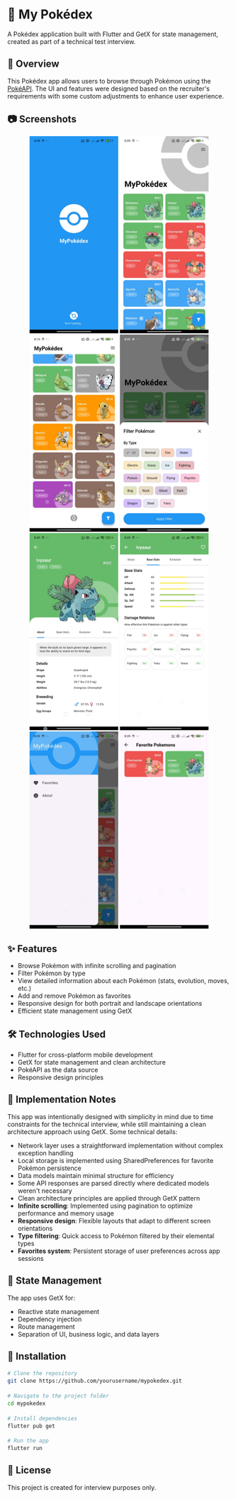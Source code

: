 # 🔴 My Pokédex

A Pokédex application built with Flutter and GetX for state management, created as part of a technical test interview.

## 📱 Overview

This Pokédex app allows users to browse through Pokémon using the [PokéAPI](https://pokeapi.co/). The UI and features were designed based on the recruiter's requirements with some custom adjustments to enhance user experience.

## 📷 Screenshots

<p align="center">
    <img src="screenshots/splash.jpg" width="200" alt="Splash Screen" />
    <img src="screenshots/home.jpg" width="200" alt="Home Screen" />
    <img src="screenshots/home1.jpg" width="200" alt="Home Screen Extended" />
    <img src="screenshots/filter.jpg" width="200" alt="Filter Sheet" />
    <img src="screenshots/detail1.jpg" width="200" alt="Details Screen" />
    <img src="screenshots/detail2.jpg" width="200" alt="Details Screen Extended" />
    <img src="screenshots/drawer.jpg" width="200" alt="Drawer Screen" />
    <img src="screenshots/favorite.jpg" width="200" alt="Favorites Screen" />
</p>


## ✨ Features

- Browse Pokémon with infinite scrolling and pagination
- Filter Pokémon by type
- View detailed information about each Pokémon (stats, evolution, moves, etc.)
- Add and remove Pokémon as favorites
- Responsive design for both portrait and landscape orientations
- Efficient state management using GetX

## 🛠️ Technologies Used

- Flutter for cross-platform mobile development
- GetX for state management and clean architecture
- PokéAPI as the data source
- Responsive design principles

## 📝 Implementation Notes

This app was intentionally designed with simplicity in mind due to time constraints for the technical interview, while still maintaining a clean architecture approach using GetX. Some technical details:

- Network layer uses a straightforward implementation without complex exception handling
- Local storage is implemented using SharedPreferences for favorite Pokémon persistence
- Data models maintain minimal structure for efficiency
- Some API responses are parsed directly where dedicated models weren't necessary
- Clean architecture principles are applied through GetX pattern
- **Infinite scrolling**: Implemented using pagination to optimize performance and memory usage
- **Responsive design**: Flexible layouts that adapt to different screen orientations
- **Type filtering**: Quick access to Pokémon filtered by their elemental types
- **Favorites system**: Persistent storage of user preferences across app sessions

## 🔄 State Management

The app uses GetX for:
- Reactive state management
- Dependency injection
- Route management
- Separation of UI, business logic, and data layers

## 🚀 Installation

```bash
# Clone the repository
git clone https://github.com/yourusername/mypokedex.git

# Navigate to the project folder
cd mypokedex

# Install dependencies
flutter pub get

# Run the app
flutter run
```

## 📄 License

This project is created for interview purposes only.
